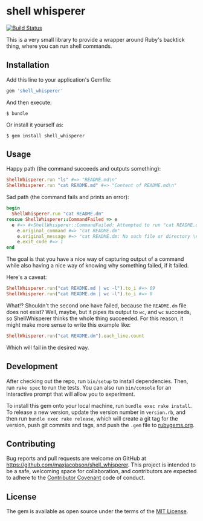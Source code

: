# shell whisperer

[![Build Status](https://travis-ci.org/maxjacobson/shell_whisperer.svg)](https://travis-ci.org/maxjacobson/shell_whisperer)

This is a very small library to provide a wrapper around Ruby's backtick thing,
where you can run shell commands.

## Installation

Add this line to your application's Gemfile:

```ruby
gem 'shell_whisperer'
```

And then execute:

    $ bundle

Or install it yourself as:

    $ gem install shell_whisperer

## Usage

Happy path (the command succeeds and outputs something):

```ruby
ShellWhisperer.run "ls" #=> "README.md\n"
ShellWhisperer.run "cat README.md" #=> "Content of README.md\n"
```

Sad path (the command fails and prints an error):

```ruby
begin
  ShellWhisperer.run "cat README.dm"
rescue ShellWhisperer::CommandFailed => e
  e #=> #<ShellWhisperer::CommandFailed: Attempted to run "cat README.dm" but the shell reported error: "cat: README.dm: No such file or directory" and exited with exit code 1.>
	e.original_command #=> "cat README.dm"
	e.original_message #=> "cat README.dm: No such file or directory \n"
	e.exit_code #=> 1
end
```

The goal is that you have a nice way of capturing output of a command while also
having a nice way of knowing why something failed, if it failed.

Here's a caveat:

```ruby
ShellWhisperer.run("cat README.md | wc -l").to_i #=> 69
ShellWhisperer.run("cat README.dm | wc -l").to_i #=> 0
```

What!? Shouldn't the second one have failed, because the `README.dm` file does
not exist? Well, maybe, but it pipes its output to `wc`, and `wc` succeeds, so
ShellWhisperer thinks the whole thing succeeded. For this reason, it might make
more sense to write this example like:

```ruby
ShellWhisperer.run("cat README.dm").each_line.count
```

Which will fail in the desired way.

## Development

After checking out the repo, run `bin/setup` to install dependencies. Then, run
`rake spec` to run the tests. You can also run `bin/console` for an interactive
prompt that will allow you to experiment.

To install this gem onto your local machine, run `bundle exec rake install`. To 
release a new version, update the version number in `version.rb`, and then run
`bundle exec rake release`, which will create a git tag for the version, push
git commits and tags, and push the `.gem` file to
[rubygems.org](https://rubygems.org).

## Contributing

Bug reports and pull requests are welcome on GitHub at
https://github.com/maxjacobson/shell_whisperer. This project is intended to be a
safe, welcoming space for collaboration, and contributors are expected to adhere
to the [Contributor Covenant](http://contributor-covenant.org) code of conduct.


## License

The gem is available as open source under the terms of the
[MIT License](http://opensource.org/licenses/MIT).
